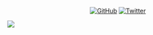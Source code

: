 <p align="center">
	<a href="https://github.com/chunjie-sam-liu"><img src="https://img.shields.io/github/followers/chunjie-sam-liu.svg?label=GitHub&style=social" alt="GitHub"></a>
	<a href="https://twitter.com/chunjie_sam_liu"><img src="https://img.shields.io/twitter/follow/chunjie_sam_liu?label=Twitter&style=social" alt="Twitter"></a>
</p>

![](https://github-readme-stats.vercel.app/api?username=chunjie-sam-liu&show_icons=true)

<!--
**chunjie-sam-liu/chunjie-sam-liu** is a ✨ _special_ ✨ repository because its `README.md` (this file) appears on your GitHub profile.

Here are some ideas to get you started:

- 🔭 I’m currently working on ...
- 🌱 I’m currently learning ...
- 👯 I’m looking to collaborate on ...
- 🤔 I’m looking for help with ...
- 💬 Ask me about ...
- 📫 How to reach me: ...
- 😄 Pronouns: ...
- ⚡ Fun fact: ...
-->
